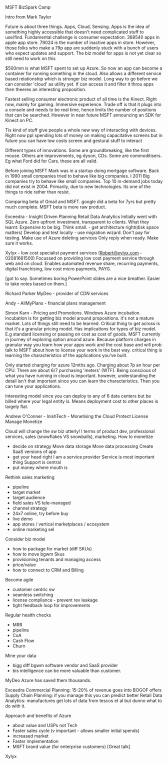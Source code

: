 MSFT BizSpark Camp

Intro from Mark Taylor

Future is about three things. Apps, Cloud, Sensing. 
Apps is the idea of something highly accessible that doesn't need complicated stuff to use/find. Fundamental challenge is consumer expectation. 368540 apps in apple app store. 79024 is the number of inactive apps in store. However, those folks who make a 79p app are suddenly stuck with a bunch of users who expect updates and support. The biz model for apps is not yet clear so still need to work on this 

$500mm is what MSFT spent to set up Azure. So now an app can become a container for running something in the cloud. Also allows a different service based relationship which is stronger biz model. Long way to go before we can consider 'cloud' as utility yet. If can access it and filter it throu apps then theeres an interesting proposition. 

Fastest selling consumer electronic product of all time is the Kinect. Right now, mainly for gaming. Immersive experience. Trade off is that it plugs into a console and needs to be real time, hence limits the number of positions that can be searched. However in near future MSFT announcing an SDK for Kinect on PC. 

Tis kind of stuff give people a whole new way of interacting with devices. Right now ppl spending lots of money on making capacitative screens but in future you can have low costs screen and gestural stuff to interact

Different types of innovations. Some are groundbreaking, like the first mouse. Others are improvements, eg dyson, CDs. Some are commoditisers. Eg what Ford did for Cars. these are all valid. 

Before joining MSFT Mark was in a startup doing mortgage software. Back in 1990 small companies tried to behave like big companies. I 2011 Big companies try to behave like small companies. Top 10 in-demand jobs today did not exist in 2004. Primarily, due to new technologies. Its one of the things to ride rather than resist. 

Comparing beta of Gmail and MSFT. google did a beta for 7yrs but pretty much complete. MSFT beta is more raw product. 


Exceedra - Insight Driven Planning
Retail Data Analytics
Initially went with SQL Azure. Zero upfront investment, transparent to clients. 
What they learnt: 
Expensive to be big. Think small. - get architecture right(disk space matters)
Develop and test locally - use migration wizard. Don't pay for testing. 
Make use of Azure deleting services
Only reply when ready. Make sure it works. 

Xylyx - low cost specialist payment services (Robert@xylyx.com - 02081661500)
Focussed on providing low cost payment service through web and on cloud. Enables automated revenue share, recurring payments, digital franchising, low cost micro payments, PAYG. 

[got to say. Sometimes boring PowerPoint slides are a nice breather. Easier to take notes based on them.]

Richard Parker MyDeo - provider of CDN services

Andy - AllMyPlans - financial plans management 

Simon Karn - Pricing and Promotions. Windows Azure incubation. Incubation is for getting biz model around propositions. it's not a mature market. Lots of things still need to be learned. Critical thing to get across is that it's a granular pricing model. Has implications for types of biz model. E.g standard licensing or passing on cost as cost of goods. MSFT currently in journey of exploring option around azure. Because platform charges in granular way you learn how your apps work and the cost base and will prob talk to MSFT about how to license your work in the best way. critical thing is learning the characteristics of the applications you've built. 

Only started charging for azure 12mths ago. Charging about 7p an hour per CPU. There are about 6/7 purchasing 'meters' (WTF). Being conscious of what you have running in cloud is important. however, understanding the detail isn't that important since you can learn the characteristics. Then you can tune your applications. 

Interesting model since you can deploy to any of 6 data centers but be billed where your legal entity is. Means deployment cost to other places is largely flat. 

Andrew O'Conner - InishTech - Monetising the Cloud
Protect
License
Manage
Monetize
 
Cloud will change the sw biz utterly! I terms of product dev, professional services, sales (snowflakes VS snowballs), marketing. 
How to monetize
- decide on strategy
  Move data storage
  Move data processing
  Create SaaS versions of app
- get your head right
  I am a service provider
  Service is most important thing
  Support is central
- put money where mouth is
 
Rethink sales marketing
- pipeline
- target market
- target audience
- field sales VS tele-managed
- channel strategy
- 24x7 online, try before buy
- live demo
- app stores / vertical marketplaces / ecosystem
- online marketing sel

Consider biz model
- how to package for market (diff SKUs)
- how to move bgwm Skus
- provisioning tenants and managing access
- price/value
- how to connect to CRM and Billing

Become agile
- customer centric sw
- seamless switching
- license compliance - prevent rev leakage
- tight feedback loop for improvements

Regular health checks
- MRR
- pipeline
- CoA
- Cash Flow
- Churn

Mine your data
- bigg diff bgwm software vendor and SaaS provider
- bis intelligence can be more valuable than customer. 

MyDeo
Azure has saved them thousands. 

Exceedra
Commercial Planning: 15-20% of revenue goes into BOGOF offers
Supply Chain Planning: if you manage this you can predict better
Retail Data Analytics: manufactures get lots of data from tescos et al but dunno what to do with it. 

Approach and benefits of Azure
- about value and USPs not Tech
- Faster sales cycle (v important - allows smaller initial spends)
- increased market
- Faster implementation
- MSFT brand value (for enterprise customers)
[Great talk]

Xylyx
